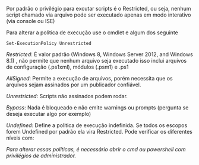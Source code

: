 Por padrão o privilégio para excutar scripts é o Restricted, ou seja, nenhum script chamado via arquivo pode ser executado apenas em modo interativo (via console ou ISE)

Para alterar a politica de execução use o cmdlet e algum dos seguinte
```
Set-ExecutionPolicy Unrestricted 
```
*Restricted*: É valor padrão (Windows 8, Windows Server 2012, and Windows 8.1) , não permite que nenhum arquivo seja executado isso inclui arquivos de configuração (.ps1xml), módulos (.psm1) e .ps1

*AllSigned*: Permite a execução de arquivos, porém necessita que os arquivos sejam assinados por um publicador confiável.

*Unrestricted*: Scripts não assinados podem rodar.

*Bypass*: Nada é bloqueado e não emite warnings ou prompts (pergunta se deseja executar algo por exemplo)

*Undefined*: Define a politica de execução indefinida. Se todos os escopos forem Undefined por padrão ela vira Restricted. Pode verificar os diferentes níveis com:

*Para alterar essas políticas, é necessário abrir o cmd ou powershell com privilégios de administrador.*
